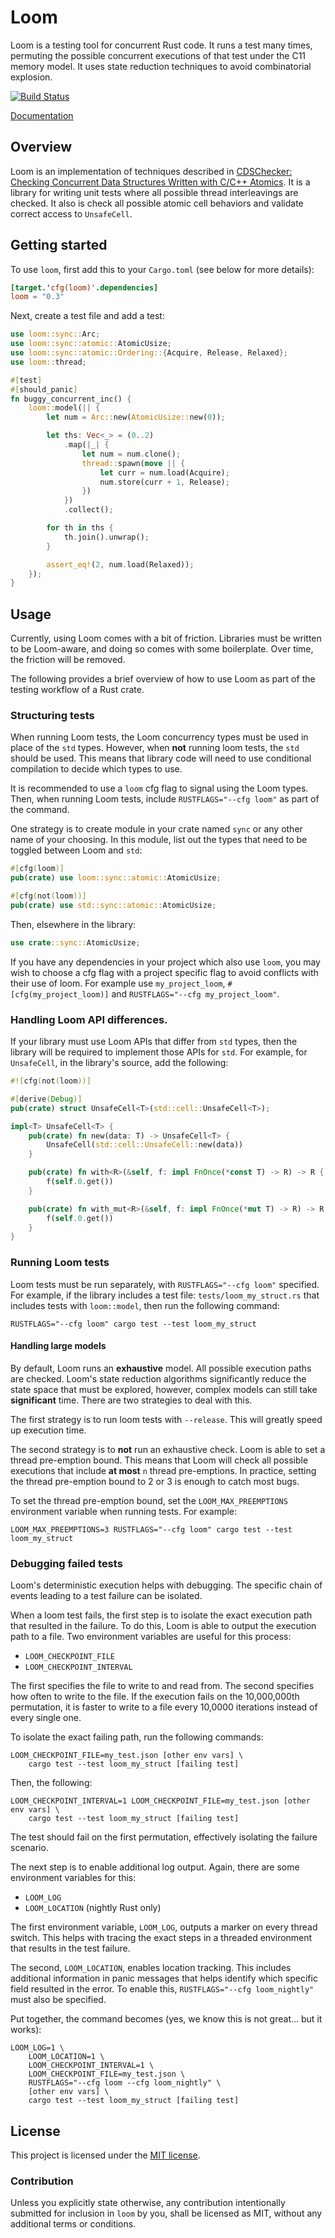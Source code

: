 # Loom

Loom is a testing tool for concurrent Rust code. It runs a test many times,
permuting the possible concurrent executions of that test under the C11 memory
model. It uses state reduction techniques to avoid combinatorial explosion.

[![Build Status](https://dev.azure.com/tokio-rs/loom/_apis/build/status/tokio-rs.loom?branchName=master)](https://dev.azure.com/tokio-rs/loom/_build/latest?definitionId=2&branchName=master)

[Documentation](https://docs.rs/loom)

## Overview

Loom is an implementation of techniques described in [CDSChecker: Checking
Concurrent Data Structures Written with C/C++ Atomics][cdschecker]. It is a
library for writing unit tests where all possible thread interleavings are
checked. It also is check all possible atomic cell behaviors and validate
correct access to `UnsafeCell`.

[cdschecker]: http://demsky.eecs.uci.edu/publications/c11modelcheck.pdf

## Getting started

To use `loom`, first add this to your `Cargo.toml` (see below for more details):

```toml
[target.'cfg(loom)'.dependencies]
loom = "0.3"
```

Next, create a test file and add a test:

```rust
use loom::sync::Arc;
use loom::sync::atomic::AtomicUsize;
use loom::sync::atomic::Ordering::{Acquire, Release, Relaxed};
use loom::thread;

#[test]
#[should_panic]
fn buggy_concurrent_inc() {
    loom::model(|| {
        let num = Arc::new(AtomicUsize::new(0));

        let ths: Vec<_> = (0..2)
            .map(|_| {
                let num = num.clone();
                thread::spawn(move || {
                    let curr = num.load(Acquire);
                    num.store(curr + 1, Release);
                })
            })
            .collect();

        for th in ths {
            th.join().unwrap();
        }

        assert_eq!(2, num.load(Relaxed));
    });
}
```

## Usage

Currently, using Loom comes with a bit of friction. Libraries must be written to
be Loom-aware, and doing so comes with some boilerplate. Over time, the friction
will be removed.

The following provides a brief overview of how to use Loom as part of the
testing workflow of a Rust crate.

### Structuring tests

When running Loom tests, the Loom concurrency types must be used in place of the
`std` types. However, when **not** running loom tests, the `std` should be used.
This means that library code will need to use conditional compilation to decide
which types to use.

It is recommended to use a `loom` cfg flag to signal using the Loom types. Then,
when running Loom tests, include `RUSTFLAGS="--cfg loom"` as part of the
command.

One strategy is to create module in your crate named `sync` or any other name of
your choosing. In this module, list out the types that need to be toggled
between Loom and `std`:

```rust
#[cfg(loom)]
pub(crate) use loom::sync::atomic::AtomicUsize;

#[cfg(not(loom))]
pub(crate) use std::sync::atomic::AtomicUsize;
```

Then, elsewhere in the library:

```rust
use crate::sync::AtomicUsize;
```

If you have any dependencies in your project which also use `loom`, you may wish to choose a cfg flag 
with a project specific flag to avoid conflicts with their use of loom. For 
example use `my_project_loom`, `#[cfg(my_project_loom)]` and 
`RUSTFLAGS="--cfg my_project_loom"`.

### Handling Loom API differences.

If your library must use Loom APIs that differ from `std` types, then the
library will be required to implement those APIs for `std`. For example, for
`UnsafeCell`, in the library's source, add the following:

```rust
#![cfg(not(loom))]

#[derive(Debug)]
pub(crate) struct UnsafeCell<T>(std::cell::UnsafeCell<T>);

impl<T> UnsafeCell<T> {
    pub(crate) fn new(data: T) -> UnsafeCell<T> {
        UnsafeCell(std::cell::UnsafeCell::new(data))
    }

    pub(crate) fn with<R>(&self, f: impl FnOnce(*const T) -> R) -> R {
        f(self.0.get())
    }

    pub(crate) fn with_mut<R>(&self, f: impl FnOnce(*mut T) -> R) -> R {
        f(self.0.get())
    }
}
```

### Running Loom tests

Loom tests must be run separately, with `RUSTFLAGS="--cfg loom"` specified. For
example, if the library includes a test file: `tests/loom_my_struct.rs` that
includes tests with `loom::model`, then run the following command:

```
RUSTFLAGS="--cfg loom" cargo test --test loom_my_struct
```

#### Handling large models

By default, Loom runs an **exhaustive** model. All possible execution paths are
checked. Loom's state reduction algorithms significantly reduce the state space
that must be explored, however, complex models can still take **significant**
time. There are two strategies to deal with this.

The first strategy is to run loom tests with `--release`. This will greatly
speed up execution time.

The second strategy is to **not** run an exhaustive check. Loom is able to set a
thread pre-emption bound. This means that Loom will check all possible
executions that include **at most** `n` thread pre-emptions. In practice,
setting the thread pre-emption bound to 2 or 3 is enough to catch most bugs.

To set the thread pre-emption bound, set the `LOOM_MAX_PREEMPTIONS` environment
variable when running tests. For example:

```
LOOM_MAX_PREEMPTIONS=3 RUSTFLAGS="--cfg loom" cargo test --test loom_my_struct
```

### Debugging failed tests

Loom's deterministic execution helps with debugging. The specific chain of
events leading to a test failure can be isolated.

When a loom test fails, the first step is to isolate the exact execution path
that resulted in the failure. To do this, Loom is able to output the execution
path to a file. Two environment variables are useful for this process:

- `LOOM_CHECKPOINT_FILE`
- `LOOM_CHECKPOINT_INTERVAL`

The first specifies the file to write to and read from. The second specifies how
often to write to the file. If the execution fails on the 10,000,000th
permutation, it is faster to write to a file every 10,0000 iterations instead of
every single one.

To isolate the exact failing path, run the following commands:

```
LOOM_CHECKPOINT_FILE=my_test.json [other env vars] \
    cargo test --test loom_my_struct [failing test]
```

Then, the following:

```
LOOM_CHECKPOINT_INTERVAL=1 LOOM_CHECKPOINT_FILE=my_test.json [other env vars] \
    cargo test --test loom_my_struct [failing test]
```

The test should fail on the first permutation, effectively isolating the failure
scenario.

The next step is to enable additional log output. Again, there are some
environment variables for this:

- `LOOM_LOG`
- `LOOM_LOCATION` (nightly Rust only)

The first environment variable, `LOOM_LOG`, outputs a marker on every thread switch.
This helps with tracing the exact steps in a threaded environment that results
in the test failure.

The second, `LOOM_LOCATION`, enables location tracking. This includes additional
information in panic messages that helps identify which specific field resulted
in the error. To enable this, `RUSTFLAGS="--cfg loom_nightly"` must also be
specified.

Put together, the command becomes (yes, we know this is not great... but it
works):

```
LOOM_LOG=1 \
    LOOM_LOCATION=1 \
    LOOM_CHECKPOINT_INTERVAL=1 \
    LOOM_CHECKPOINT_FILE=my_test.json \
    RUSTFLAGS="--cfg loom --cfg loom_nightly" \
    [other env vars] \
    cargo test --test loom_my_struct [failing test]
```

## License

This project is licensed under the [MIT license](LICENSE).

### Contribution

Unless you explicitly state otherwise, any contribution intentionally submitted
for inclusion in `loom` by you, shall be licensed as MIT, without any additional
terms or conditions.
